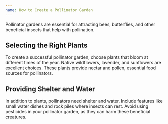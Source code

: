 ```yaml
---
name: How to Create a Pollinator Garden
---
```


Pollinator gardens are essential for attracting bees, butterflies, and other beneficial insects that help with pollination.  

## Selecting the Right Plants  

To create a successful pollinator garden, choose plants that bloom at different times of the year. Native wildflowers, lavender, and sunflowers are excellent choices. These plants provide nectar and pollen, essential food sources for pollinators.  

## Providing Shelter and Water  

In addition to plants, pollinators need shelter and water. Include features like small water dishes and rock piles where insects can rest. Avoid using pesticides in your pollinator garden, as they can harm these beneficial creatures.
